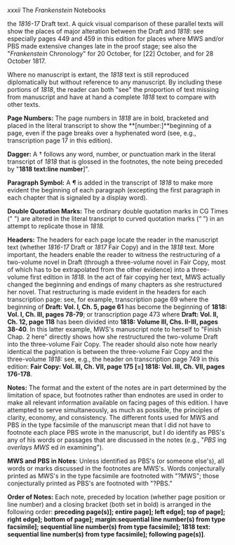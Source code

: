 *xxxii* The *Frankenstein* Notebooks

the *1816-17* Draft text. A quick visual comparison of these parallel
texts will show the places of major alteration between the Draft and
*1818*: see especially pages 449 and 459 in this edition for places
where MWS and/or PBS made extensive changes late in the proof stage; see
also the "*Frankenstein* Chronology" for 20 October, for [22] October,
and for 28 October 1817.

Where no manuscript is extant, the *1818* text is still reproduced
diplomatically but without reference to any manuscript. By including
these portions of *1818*, the reader can both "see" the proportion of
text missing from manuscript and have at hand a complete *1818* text to
compare with other texts.

**Page Numbers:** The page numbers in *1818* are in bold, bracketed and
placed in the literal transcript to show the **[number:]**beginning of a
page, even if the page breaks over a hyphenated word (see, e.g.,
transcription page 17 in this edition).

**Dagger:** A † follows any word, number, or punctuation mark in the
literal transcript of *1818* that is glossed in the footnotes, the note
being preceded by "**1818 text:line number**]".

**Paragraph Symbol:** A *¶* is added in the transcript of *1818* to make
more evident the beginning of each paragraph (excepting the first
paragraph in each chapter that is signaled by a display word).

**Double Quotation Marks:** The ordinary double quotation marks in CG
Times (" ") are altered in the literal transcript to curved quotation
marks (“ ”) in an attempt to replicate those in *1818.*

**Headers:** The headers for each page locate the reader in the
manuscript text (whether *1816-17* Draft or *1817* Fair Copy) and in the
*1818* text. More important, the headers enable the reader to witness
the restructuring of a two-volume novel in Draft (through a three-volume
novel in Fair Copy, most of which has to be extrapolated from the other
evidence) into a three-volume first edition in *1818.* In the act of
fair copying her text, MWS actually changed the beginning and endings of
many chapters as she restructured her novel. That restructuring is made
evident in the headers for each transcription page: see, for example,
transcription page 69 where the beginning of **Draft: Vol. I, Ch. 5,
page 61** has become the beginning of **1818: Vol. I, Ch. III, pages
78-79**; or transcription page 473 where **Draft: Vol. II, Ch. 12, page
118** has been divided into **1818: Volume III, Chs. II-III, pages
38-40**. In this latter example, MWS's manuscript note to herself to
"Finish Chap. 2 here" directly shows how she restructured the two-volume
Draft into the three-volume Fair Copy. The reader should also note how
nearly identical the pagination is between the three-volume Fair Copy
and the three-volume *1818:* see, e.g., the header on transcription page
749 in this edition: **Fair Copy: Vol. III, Ch. VII, page 175 [=] 1818:
Vol. III, Ch. VII, pages 176-178**.

**Notes:** The format and the extent of the notes are in part determined
by the limitation of space, but footnotes rather than endnotes are used
in order to make all relevant information available on facing pages of
this edition. I have attempted to serve simultaneously, as much as
possible, the principles of clarity, economy, and consistency. The
different fonts used for MWS and PBS in the type facsimile of the
manuscript mean that I did not have to footnote each place PBS wrote in
the manuscript, but I do identify as PBS's any of his words or passages
that are discussed in the notes (e.g., "*PBS* ing *overlays MWS* ed *in*
examining").

**MWS and PBS in Notes**: Unless identified as PBS's (or someone
else's), all words or marks discussed in the footnotes are MWS's. Words
conjecturally printed as MWS's in the type facsimile are footnoted with
"?MWS"; those conjecturally printed as PBS's are footnoted with "?PBS."

**Order of Notes:** Each note, preceded by location (whether page
position or line number) and a closing bracket (both set in bold) is
arranged in the following order: **preceding page(s)]; entire page];
left edge]; top of page]; right edge]; bottom of page];
margin:sequential line number(s) from type facsimile]; sequential line
number(s) from type facsimile]; 1818 text: sequential line number(s)
from type facsimile]; following page(s)]**.


